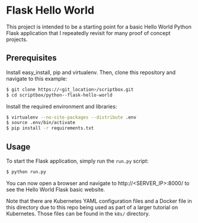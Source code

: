 # Flask Hello World

This project is intended to be a starting point for a basic Hello World Python Flask application
that I repeatedly revisit for many proof of concept projects.

## Prerequisites

Install easy_install, pip and virtualenv. Then, clone this repository and navigate to this example:

```bash
$ git clone https://<git_location>/scriptbox.git
$ cd scriptbox/python--flask-hello-world
```

Install the required environment and libraries:

```bash
$ virtualenv --no-site-packages --distribute .env
$ source .env/bin/activate
$ pip install -r requirements.txt
```

## Usage

To start the Flask application, simply run the `run.py` script:

```bash
$ python run.py
```

You can now open a browser and navigate to http://<SERVER_IP>:8000/ to see the Hello World Flask
basic website.

Note that there are Kubernetes YAML configuration files and a Docker file in this directory due to
this repo being used as part of a larger tutorial on Kubernetes. Those files can be found in the
`k8s/` directory.
